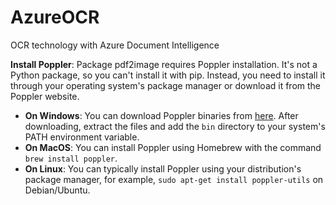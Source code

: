 # AzureOCR
OCR technology with Azure Document Intelligence

 **Install Poppler**: Package pdf2image requires Poppler installation. It's not a Python package, so you can't install it with pip. Instead, you need to install it through your operating system's package manager or download it from the Poppler website.

   - **On Windows**: You can download Poppler binaries from [here](http://blog.alivate.com.au/poppler-windows/). After downloading, extract the files and add the `bin` directory to your system's PATH environment variable.
   - **On MacOS**: You can install Poppler using Homebrew with the command `brew install poppler`.
   - **On Linux**: You can typically install Poppler using your distribution's package manager, for example, `sudo apt-get install poppler-utils` on Debian/Ubuntu.
